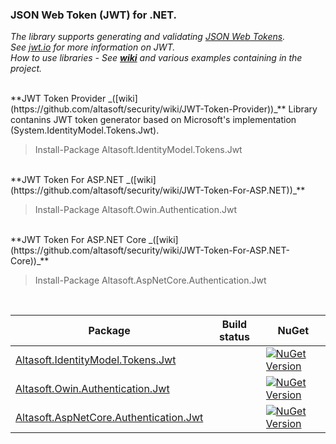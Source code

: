 ### JSON Web Token (JWT) for .NET.

*The library supports generating and validating [JSON Web Tokens](https://tools.ietf.org/html/rfc7519).*  
*See [jwt.io](https://jwt.io) for more information on JWT.*  
_How to use libraries - See **[wiki](https://github.com/altasoft/security/wiki)** and various examples containing in the project._  

<br/>
**JWT Token Provider _([wiki](https://github.com/altasoft/security/wiki/JWT-Token-Provider))_**  
Library contanins JWT token generator based on Microsoft's implementation (System.IdentityModel.Tokens.Jwt).

> Install-Package Altasoft.IdentityModel.Tokens.Jwt

<br/>
**JWT Token For ASP.NET  _([wiki](https://github.com/altasoft/security/wiki/JWT-Token-For-ASP.NET))_**

> Install-Package Altasoft.Owin.Authentication.Jwt

<br/>
**JWT Token For ASP.NET Core _([wiki](https://github.com/altasoft/security/wiki/JWT-Token-For-ASP.NET-Core))_**

> Install-Package Altasoft.AspNetCore.Authentication.Jwt

<br/>

Package | Build status | NuGet |
------- | ------------ | ----- |
[Altasoft.IdentityModel.Tokens.Jwt](src/Altasoft.IdentityModel.Tokens.Jwt) |  | [![NuGet Version](https://img.shields.io/nuget/v/Altasoft.IdentityModel.Tokens.Jwt.svg)](https://www.nuget.org/packages/Altasoft.IdentityModel.Tokens.Jwt) |
[Altasoft.Owin.Authentication.Jwt](src/Altasoft.Owin.Authentication.Jwt) |  | [![NuGet Version](https://img.shields.io/nuget/v/Altasoft.Owin.Authentication.Jwt.svg)](https://www.nuget.org/packages/Altasoft.Owin.Authentication.Jwt.Jwt) |
[Altasoft.AspNetCore.Authentication.Jwt](src/Altasoft.AspNetCore.Authentication.Jwt) |  | [![NuGet Version](https://img.shields.io/nuget/v/Altasoft.AspNetCore.Authentication.Jwt.svg)](https://www.nuget.org/packages/Altasoft.AspNetCore.Authentication.Jwt)
